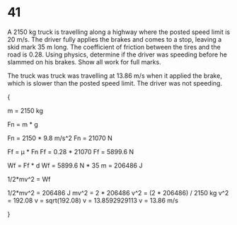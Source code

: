 # 41

A 2150 kg truck is travelling along a highway where the posted speed limit is 20 m/s. The driver fully applies the brakes and comes to a stop, leaving a skid mark 35 m long. The coefficient of friction between the tires and the road is 0.28. Using physics, determine if the driver was speeding before he slammed on his brakes. Show all work for full marks. 

The truck was truck was travelling at 13.86 m/s when it applied the brake, which is slower than the posted speed limit. The driver was not speeding. 

{

m = 2150 kg

Fn = m * g

Fn = 2150 * 9.8 m/s^2
Fn = 21070 N

Ff = μ * Fn
Ff = 0.28 * 21070
Ff = 5899.6 N

Wf = Ff * d
Wf = 5899.6 N * 35 m = 206486 J

1/2*mv^2 = Wf

1/2*mv^2 = 206486 J
mv^2 = 2 * 206486
v^2 = (2 * 206486) / 2150 kg
v^2 = 192.08
v = sqrt(192.08)
v = 13.8592929113
v = 13.86 m/s

}
